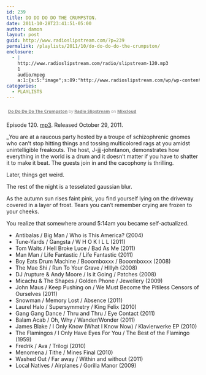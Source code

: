 ```yaml
---
id: 239
title: DO DO DO DO THE CRUMPSTON.
date: 2011-10-28T23:41:51-05:00
author: damon
layout: post
guid: http://www.radioslipstream.com/?p=239
permalink: /playlists/2011/10/do-do-do-do-the-crumpston/
enclosure:
  - |
    http://www.radioslipstream.com/radio/slipstream-120.mp3
    1
    audio/mpeg
    a:1:{s:5:"image";s:89:"http://www.radioslipstream.com/wp/wp-content/plugins/podpress//images/vpreview_center.png";}
categories:
  - PLAYLISTS
---
```

<div style="clear: both; height: 3px; width: auto;">
</div>

<p style="display: block; font-size: 11px; font-family: 'Open Sans', Helvetica, Arial, sans-serif; margin: 0px; padding: 3px 4px; color: rgb(153, 153, 153); width: auto;">
  <a href="http://www.mixcloud.com/radioslipstream/do-do-do-do-the-crumpston/?utm_source=widget&amp;utm_medium=web&amp;utm_campaign=base_links&amp;utm_term=resource_link" target="_blank" style="color:#808080; font-weight:bold;">Do Do Do Do The Crumpston</a><span> by </span><a href="http://www.mixcloud.com/radioslipstream/?utm_source=widget&amp;utm_medium=web&amp;utm_campaign=base_links&amp;utm_term=profile_link" target="_blank" style="color:#808080; font-weight:bold;">Radio Slipstream</a><span> on </span><a href="http://www.mixcloud.com/?utm_source=widget&utm_medium=web&utm_campaign=base_links&utm_term=homepage_link" target="_blank" style="color:#808080; font-weight:bold;"> Mixcloud</a>
</p>

<div style="clear: both; height: 3px; width: auto;">
</div>

Episode 120. [mp3](/radio/slipstream-120.mp3). Released October 29, 2011.

_You are at a raucous party hosted by a troupe of schizophrenic gnomes who can’t stop hitting things and tossing multicolored rags at you amidst unintelligible freakouts. The host, J-jjj-johntanon, demonstrates how everything in the world is a drum and it doesn’t matter if you have to shatter it to make it beat. The guests join in and the cacophony is thrilling.</p> 

Later, things get weird. 

The rest of the night is a tesselated gaussian blur.

As the autumn sun rises faint pink, you find yourself lying on the driveway covered in a layer of frost. Tears you can’t remember crying are frozen to your cheeks.

You realize that somewhere around 5:14am you became self-actualized.</em>

  * Antibalas / Big Man / Who is This America? (2004)
  * Tune-Yards / Gangsta / W H O K I L L (2011)
  * Tom Waits / Hell Broke Luce / Bad As Me (2011)
  * Man Man / Life Fantastic / Life Fantastic (2011)
  * Boy Eats Drum Machine / Booomboxxx / Booomboxxx (2008)
  * The Mae Shi / Run To Your Grave / Hlllyh (2008)
  * DJ /rupture & Andy Moore / Is it Going / Patches (2008)
  * Micachu & The Shapes / Golden Phone / Jewellery (2009)
  * John Maus / Keep Pushing on / We Must Become the Pitiless Censors of Ourselves (2011)
  * Snowman / Memory Lost / Absence (2011)
  * Laurel Halo / Supersymmetry / King Felix (2010)
  * Gang Gang Dance / Thru and Thru / Eye Contact (2011)
  * Balam Acab / Oh, Why / Wander/Wonder (2011)
  * James Blake / I Only Know (What I Know Now) / Klavierwerke EP (2010)
  * The Flamingos / I Only Have Eyes For You / The Best of the Flamingo (1959)
  * Fredrik / Ava / Trilogi (2010)
  * Menomena / Tithe / Mines Final (2010)
  * Washed Out / Far away / Within and without (2011)
  * Local Natives / Airplanes / Gorilla Manor (2009)